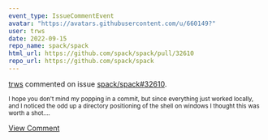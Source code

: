 ```yaml
---
event_type: IssueCommentEvent
avatar: "https://avatars.githubusercontent.com/u/660149?"
user: trws
date: 2022-09-15
repo_name: spack/spack
html_url: https://github.com/spack/spack/pull/32610
repo_url: https://github.com/spack/spack
---
```


<a href='https://github.com/trws' target='_blank'>trws</a> commented on issue <a href='https://github.com/spack/spack/pull/32610' target='_blank'>spack/spack#32610</a>.

<small>I hope you don't mind my popping in a commit, but since everything just worked locally, and I noticed the odd up a directory positioning of the shell on windows I thought this was worth a shot....</small>

<a href='https://github.com/spack/spack/pull/32610' target='_blank'>View Comment</a>